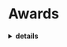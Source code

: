 
# Awards
                     
<details>
  <summary>
  <strong>details</strong>
  </summary>             
       
 > <br>     
 >          
 > - CIM Vancouver branch's Student-Industry Night Award, amounting 2,500.00 CAD, Nov 2023         
 >> - Issued by CIM | [The Canadian Institute of Mining, Metallurgy and Petroleum](https://www.cim.org/)                
 >> - **one of the three recipients** in 2023.         
 > ---     
 >          
 > - Kashmir Singh Manhas Scholarship in Applied Science, amounting 2,700.00 CAD, Nov 2023         
 >> - Issued by [The University of British Columbia](https://www.ubc.ca/)                                      
 >> - awarded on **the recommendation of the Faculty of Applied Science**, in consultation with the **Faculty of Graduate and Postdoctoral Studies**.         
 > ---  
 >          
 > - Carl and Elsie Halterman Scholarship, amounting 1,675.00 CAD, March 2023         
 >> - Issued by [The University of British Columbia](https://www.ubc.ca/)                                               
 > ---  
 >          
 > - [Marie Sklodowska-Curie Postdoctoral Fellowship](https://marie-sklodowska-curie-actions.ec.europa.eu/actions/postdoctoral-fellowships), amounting 75,424.00 Euros, October 2019         
 >> - IIssued by [EU Horizon 2020 Research and Innovation Program](https://research-and-innovation.ec.europa.eu/funding/funding-opportunities/funding-programmes-and-open-calls/horizon-2020_en) and associated with [University of Limerick](https://www.ul.ie/)                                                            
 >> - qualified based on (1) having a MSc degree + (2) at least 4 years of research experience.         
 > ---  
 >          
 > - Research Project Replacement to [National Service](https://www.irb-cisr.gc.ca/en/country-information/rir/Pages/index.aspx?doc=458758), January 2015         
 >> - Issued by [Iran’s National Elites Foundation](https://en.bmn.ir/)                                               
 > ---        
</details>    